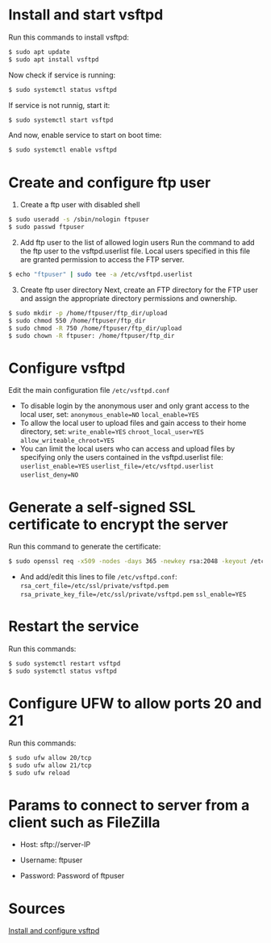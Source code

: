 # Install and start vsftpd

Run this commands to install vsftpd:

```bash
$ sudo apt update
$ sudo apt install vsftpd
```
Now check if service is running:

```bash
$ sudo systemctl status vsftpd
```

If service is not runnig, start it:

```bash
$ sudo systemctl start vsftpd
```

And now, enable service to start on boot time:

```bash
$ sudo systemctl enable vsftpd
```

# Create and configure ftp user

1. Create a ftp user with disabled shell

```bash
$ sudo useradd -s /sbin/nologin ftpuser
$ sudo passwd ftpuser
```

2. Add ftp user to the list of allowed login users
Run the command to add the ftp user to the vsftpd.userlist file. Local users specified in this file are granted permission to access the FTP server.

```bash
$ echo "ftpuser" | sudo tee -a /etc/vsftpd.userlist
```
3. Create ftp user directory
Next, create an FTP directory for the FTP user and assign the appropriate directory permissions and ownership.

```bash
$ sudo mkdir -p /home/ftpuser/ftp_dir/upload
$ sudo chmod 550 /home/ftpuser/ftp_dir
$ sudo chmod -R 750 /home/ftpuser/ftp_dir/upload
$ sudo chown -R ftpuser: /home/ftpuser/ftp_dir
```

# Configure vsftpd

Edit the main configuration file ```/etc/vsftpd.conf```
- To disable login by the anonymous user and only grant access to the local user, set:
	```anonymous_enable=NO```
	```local_enable=YES```
- To allow the local user to upload files and gain access to their home directory, set: 
	```write_enable=YES```
	```chroot_local_user=YES```
	```allow_writeable_chroot=YES```
- You can limit the local users who can access and upload files by specifying only the users contained in the vsftpd.userlist file:
	```userlist_enable=YES```
	```userlist_file=/etc/vsftpd.userlist```
	```userlist_deny=NO```

# Generate a self-signed SSL certificate to encrypt the server

Run this command to generate the certificate:
```bash
$ sudo openssl req -x509 -nodes -days 365 -newkey rsa:2048 -keyout /etc/ssl/private/vsftpd.pem -out /etc/ssl/private/vsftpd.pem
```
- And add/edit this lines to file ```/etc/vsftpd.conf```:
	```rsa_cert_file=/etc/ssl/private/vsftpd.pem```
	```rsa_private_key_file=/etc/ssl/private/vsftpd.pem```
	```ssl_enable=YES```

# Restart the service

Run this commands:
```bash
$ sudo systemctl restart vsftpd
$ sudo systemctl status vsftpd
```

# Configure UFW to allow ports 20 and 21

Run this commands:
```bash
$ sudo ufw allow 20/tcp
$ sudo ufw allow 21/tcp
$ sudo ufw reload
```

# Params to connect to server from a client such as FileZilla

- Host: sftp://server-IP

- Username: ftpuser

- Password: Password of ftpuser

# Sources

[Install and configure vsftpd](https://linuxopsys.com/topics/install-vsftpd-ftp-server-on-debian?utm_content=cmp-true)